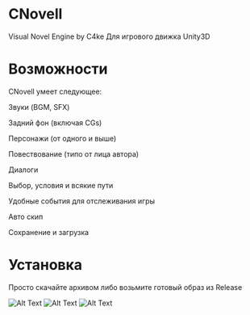# CNovell
Visual Novel Engine by C4ke
Для игрового движка Unity3D
# Возможности
CNovell умеет следующее:

Звуки (BGM, SFX)

Задний фон (включая CGs)

Персонажи (от одного и выше)

Повествование (типо от лица автора)

Диалоги

Выбор, условия и всякие пути

Удобные события для отслеживания игры

Авто скип

Сохранение и загрузка
# Установка
Просто скачайте архивом либо возьмите готовый образ из Release

![Alt Text](https://i.imgur.com/DP6s6N6.gif)
![Alt Text](https://i.imgur.com/ke6U90Q.png)
![Alt Text](https://i.imgur.com/uNk6MWZ.png)
